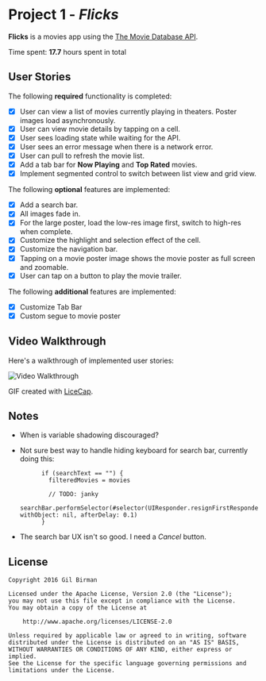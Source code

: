 # Project 1 - *Flicks*

**Flicks** is a movies app using the [The Movie Database API](http://docs.themoviedb.apiary.io/#).

Time spent: **17.7** hours spent in total

## User Stories

The following **required** functionality is completed:

- [X] User can view a list of movies currently playing in theaters. Poster images load asynchronously.
- [X] User can view movie details by tapping on a cell.
- [X] User sees loading state while waiting for the API.
- [X] User sees an error message when there is a network error.
- [X] User can pull to refresh the movie list.
- [X] Add a tab bar for **Now Playing** and **Top Rated** movies.
- [x] Implement segmented control to switch between list view and grid view.

The following **optional** features are implemented:

- [X] Add a search bar.
- [X] All images fade in.
- [X] For the large poster, load the low-res image first, switch to high-res when complete.
- [X] Customize the highlight and selection effect of the cell.
- [X] Customize the navigation bar.
- [X] Tapping on a movie poster image shows the movie poster as full screen and zoomable.
- [X] User can tap on a button to play the movie trailer.

The following **additional** features are implemented:

- [X] Customize Tab Bar
- [X] Custom segue to movie poster

## Video Walkthrough

Here's a walkthrough of implemented user stories:

<img src='http://i.imgur.com/uxU7x7q.gif' title='Video Walkthrough' width='' alt='Video Walkthrough' />

GIF created with [LiceCap](http://www.cockos.com/licecap/).

## Notes

- When is variable shadowing discouraged?

- Not sure best way to handle hiding keyboard for search bar, currently doing this:

            if (searchText == "") {
              filteredMovies = movies

              // TODO: janky
              searchBar.performSelector(#selector(UIResponder.resignFirstResponder), withObject: nil, afterDelay: 0.1)
            }

- The search bar UX isn't so good. I need a *Cancel* button.

## License

    Copyright 2016 Gil Birman

    Licensed under the Apache License, Version 2.0 (the "License");
    you may not use this file except in compliance with the License.
    You may obtain a copy of the License at

        http://www.apache.org/licenses/LICENSE-2.0

    Unless required by applicable law or agreed to in writing, software
    distributed under the License is distributed on an "AS IS" BASIS,
    WITHOUT WARRANTIES OR CONDITIONS OF ANY KIND, either express or implied.
    See the License for the specific language governing permissions and
    limitations under the License.